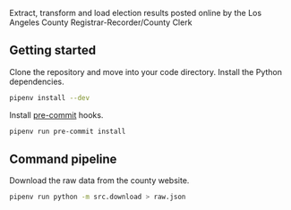 Extract, transform and load election results posted online by the Los Angeles County Registrar-Recorder/County Clerk

## Getting started

Clone the repository and move into your code directory. Install the Python dependencies.

```bash
pipenv install --dev
```

Install [pre-commit](https://pre-commit.com/) hooks.

```bash
pipenv run pre-commit install
```

## Command pipeline

Download the raw data from the county website.

```bash
pipenv run python -m src.download > raw.json
```
